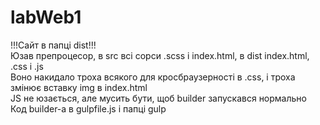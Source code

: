 # labWeb1
!!!Сайт в папці dist!!!<br>
Юзав препроцесор, в src всі сорси .scss і index.html, в dist index.html, .css і .js<br>
Воно накидало троха всякого для кросбраузерності в .css, і троха змінює вставку img в index.html <br>
JS не юзається, але мусить бути, щоб builder запускався нормально <br>
Код builder-а в gulpfile.js і папці gulp

